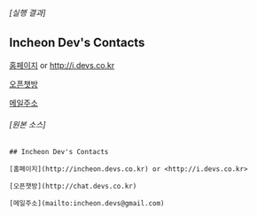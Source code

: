 ###### [실행 결과]

## Incheon Dev's Contacts

[홈페이지](http://incheon.devs.co.kr) or <http://i.devs.co.kr>

[오픈챗방](http://chat.devs.co.kr)

[메일주소](mailto:incheon.devs@gmail.com)


###### [원본 소스]

```
## Incheon Dev's Contacts

[홈페이지](http://incheon.devs.co.kr) or <http://i.devs.co.kr>

[오픈챗방](http://chat.devs.co.kr)

[메일주소](mailto:incheon.devs@gmail.com)
```
